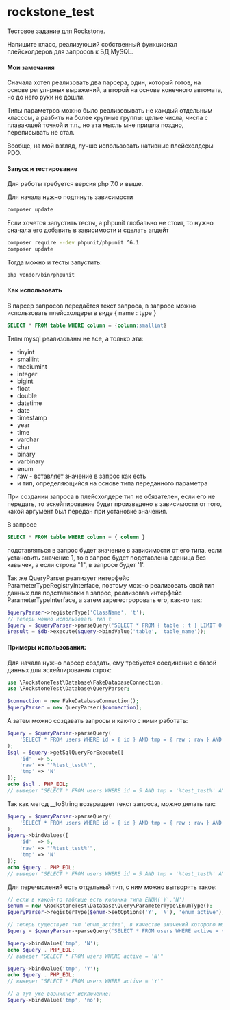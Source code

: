 
# rockstone_test

Тестовое задание для Rockstone.

Напишите класс, реализующий собственный функционал плейсхолдеров для запросов к БД MySQL.

#### Мои замечания

Сначала хотел реализовать два парсера, один, который готов, на основе регулярных выражений, а второй на основе
конечного автомата, но до него руки не дошли.

Типы параметров можно было реализовывать не каждый отдельным классом, а разбить на более крупные группы: целые
числа, числа с плавающей точкой и т.п., но эта мысль мне пришла поздно, переписывать не стал.

Вообще, на мой взгляд, лучше использовать нативные плейсхолдеры PDO.

#### Запуск и тестирование

Для работы требуется версия php 7.0 и выше.

Для начала нужно подтянуть зависимости
```bash
composer update
```

Если хочется запустить тесты, а phpunit глобально не стоит, то нужно сначала его добавить в зависимости
и сделать апдейт
```bash
composer require --dev phpunit/phpunit ^6.1
composer update
```

Тогда можно и тесты запустить:
```bash
php vendor/bin/phpunit
```

#### Как использовать

В парсер запросов передаётся текст запроса, в запросе можно использовать плейсхолдеры в виде { name : type }
```SQL
SELECT * FROM table WHERE column = {column:smallint}
```

Типы mysql реализованы не все, а только эти:
* tinyint
* smallint
* mediumint
* integer
* bigint
* float
* double
* datetime
* date
* timestamp
* year
* time
* varchar
* char
* binary
* varbinary
* enum
* raw - вставляет значение в запрос как есть
* и тип, определяющийся на основе типа переданного параметра

При создании запроса в плейсхолдере тип не обязателен, если его не передать, то эскейпирование будет произведено в
зависимости от того, какой аргумент был передан при установке значения.

В запросе
```SQL
SELECT * FROM table WHERE column = { column }
```
подставляться в запрос будет значение в зависимости от его типа, если установить значение 1, то в запрос будет
подставлена еденица без кавычек, а если строка "1", в запросе будет '1'.

Так же QueryParser реализует интерфейс ParameterTypeRegistryInterface, поэтому можно реализовать свой тип данных для
подставновки в запрос, реализовав интерфейс ParameterTypeInterface, а затем зарегестроровать его, как-то так:
```php
$queryParser->registerType('ClassName', 't');
// теперь можно использовать тип t
$query = $queryParser->parseQuery('SELECT * FROM { table : t } LIMIT 0, 10');
$result = $db->execute($query->bindValue('table', 'table_name'));
```

#### Примеры использования:

Для начала нужно парсер создать, ему требуется соединение с базой данных для эскейпирования строк:
```php
use \RockstoneTest\Database\FakeDatabaseConnection;
use \RockstoneTest\Database\QueryParser;

$connection = new FakeDatabaseConnection();
$queryParser = new QueryParser($connection);
```

А затем можно создавать запросы и как-то с ними работать:
```php
$query = $queryParser->parseQuery(
    'SELECT * FROM users WHERE id = { id } AND tmp = { raw : raw } AND e = { tmp : enum_active }'
);
$sql = $query->getSqlQueryForExecute([
    'id'  => 5,
    'raw' => "'%test_test%'",
    'tmp' => 'N'
]);
echo $sql . PHP_EOL;
// выведет "SELECT * FROM users WHERE id = 5 AND tmp = '%test_test%' AND e = 'N'"
```

Так как метод __toString возвращает текст запроса, можно делать так:
```php
$query = $queryParser->parseQuery(
    'SELECT * FROM users WHERE id = { id } AND tmp = { raw : raw } AND e = { tmp : enum_active }'
);
$query->bindValues([
    'id'  => 5,
    'raw' => "'%test_test%'",
    'tmp' => 'N'
]);
echo $query . PHP_EOL;
// выведет "SELECT * FROM users WHERE id = 5 AND tmp = '%test_test%' AND e = 'N'"
```

Для перечислений есть отдельный тип, с ним можно вытворять такое:
```php
// если в какой-то таблице есть колонка типа ENUM('Y','N')
$enum = new \RockstoneTest\Database\Query\ParameterType\EnumType();
$queryParser->registerType($enum->setOptions('Y', 'N'), 'enum_active');

// теперь существует тип 'enum_active', в качестве значений которого можно передавать только 'Y' или 'N'
$query = $queryParser->parseQuery('SELECT * FROM users WHERE active = { tmp : enum_active }');

$query->bindValue('tmp', 'N');
echo $query . PHP_EOL;
// выведет "SELECT * FROM users WHERE active = 'N'"

$query->bindValue('tmp', 'Y');
echo $query . PHP_EOL;
// выведет "SELECT * FROM users WHERE active = 'Y'"

// а тут уже возникнет исключение:
$query->bindValue('tmp', 'no');
```
